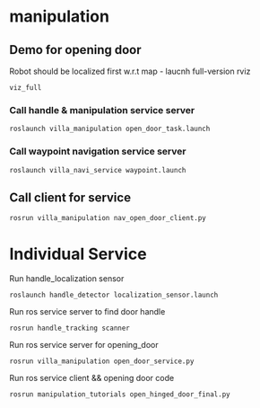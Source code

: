 # manipulation
## Demo for opening door

Robot should be localized first w.r.t map - laucnh full-version rviz

```
viz_full
```
### Call handle & manipulation service server

```
roslaunch villa_manipulation open_door_task.launch
```

### Call waypoint navigation service server

```
roslaunch villa_navi_service waypoint.launch
```


## Call client for service

```
rosrun villa_manipulation nav_open_door_client.py
```




# Individual Service


Run handle_localization sensor 

```
roslaunch handle_detector localization_sensor.launch
```

Run ros service server to find door handle

```
rosrun handle_tracking scanner
```

Run ros service server for opening_door

```
rosrun villa_manipulation open_door_service.py
```

Run ros service client && opening door code

```
rosrun manipulation_tutorials open_hinged_door_final.py
```
